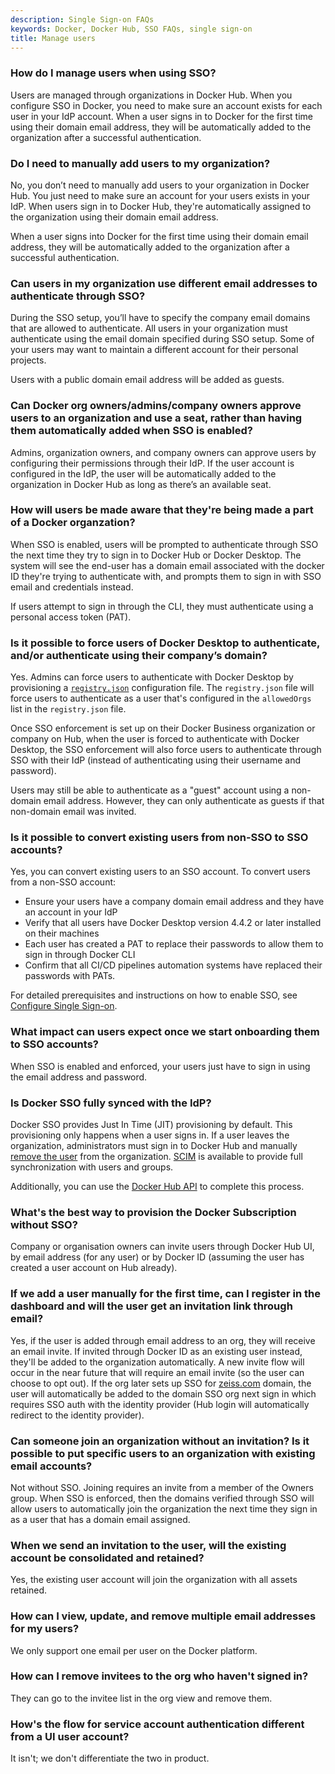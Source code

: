```yaml
---
description: Single Sign-on FAQs
keywords: Docker, Docker Hub, SSO FAQs, single sign-on
title: Manage users
---
```


### How do I manage users when using SSO?

Users are managed through organizations in Docker Hub. When you configure SSO in Docker, you need to make sure an account exists for each user in your IdP account. When a user signs in to Docker for the first time using their domain email address, they will be automatically added to the organization after a successful authentication.

### Do I need to manually add users to my organization?

No, you don’t need to manually add users to your organization in Docker Hub. You just need to make sure an account for your users exists in your IdP. When users sign in to Docker Hub, they're automatically assigned to the organization using their domain email address.

When a user signs into Docker for the first time using their domain email address, they will be automatically added to the organization after a successful authentication.

### Can users in my organization use different email addresses to authenticate through SSO?

During the SSO setup, you’ll have to specify the company email domains that are allowed to authenticate. All users in your organization must authenticate using the email domain specified during SSO setup. Some of your users may want to maintain a different account for their personal projects.

Users with a public domain email address will be added as guests.

### Can Docker org owners/admins/company owners approve users to an organization and use a seat, rather than having them automatically added when SSO is enabled?

Admins, organization owners, and company owners can approve users by configuring their permissions through their IdP. If the user account is configured in the IdP, the user will be automatically added to the organization in Docker Hub as long as there’s an available seat.

### How will users be made aware that they're being made a part of a Docker organzation?

When SSO is enabled, users will be prompted to authenticate through SSO the next time they try to sign in to Docker Hub or Docker Desktop. The system will see the end-user has a domain email associated with the docker ID they're trying to authenticate with, and prompts them to sign in with SSO email and credentials instead.

If users attempt to sign in through the CLI, they must authenticate using a personal access token (PAT).

### Is it possible to force users of Docker Desktop to authenticate, and/or authenticate using their company’s domain?

Yes. Admins can force users to authenticate with Docker Desktop by provisioning a [`registry.json`](../docker-hub/configure-sign-in.md) configuration file. The `registry.json` file will force users to authenticate as a user that's configured in the `allowedOrgs` list in the `registry.json` file.

Once SSO enforcement is set up on their Docker Business organization or company on Hub, when the user is forced to authenticate with Docker Desktop, the SSO enforcement will also force users to authenticate through SSO with their IdP (instead of authenticating using their username and password).

Users may still be able to authenticate as a "guest" account using a non-domain email address. However, they can only authenticate as guests if that non-domain email was invited.

### Is it possible to convert existing users from non-SSO to SSO accounts?

Yes, you can convert existing users to an SSO account. To convert users from a non-SSO account:

* Ensure your users have a company domain email address and they have an account in your IdP
* Verify that all users have Docker Desktop version 4.4.2 or later installed on their machines
* Each user has created a PAT to replace their passwords to allow them to sign in through Docker CLI
* Confirm that all CI/CD pipelines automation systems have replaced their passwords with PATs.

For detailed prerequisites and instructions on how to enable SSO, see [Configure Single Sign-on](index.md).

### What impact can users expect once we start onboarding them to SSO accounts?

When SSO is enabled and enforced, your users just have to sign in using the email address and password.

### Is Docker SSO fully synced with the IdP?

Docker SSO provides Just In Time (JIT) provisioning by default. This provisioning only happens when a user signs in. If a user leaves the organization, administrators must sign in to Docker Hub and manually [remove the user](/docker-hub/members/#remove-a-member-or-invitee) from the organization. [SCIM](/docker-hub/scim/) is available to provide full synchronization with users and groups.

Additionally, you can use the [Docker Hub API](/docker-hub/api/latest/) to complete this process.

### What's the best way to provision the Docker Subscription without SSO?

Company or organisation owners can invite users through Docker Hub UI, by email address (for any user) or by Docker ID (assuming the user has created a user account on Hub already).

### If we add a user manually for the first time, can I register in the dashboard and will the user get an invitation link through email?

Yes, if the user is added through email address to an org, they will receive an email invite. If invited through Docker ID as an existing user instead, they'll be added to the organization automatically. A new invite flow will occur in the near future that will require an email invite (so the user can choose to opt out). If the org later sets up SSO for [zeiss.com](https://www.zeiss.com/) domain, the user will automatically be added to the domain SSO org next sign in which requires SSO auth with the identity provider (Hub login will automatically redirect to the identity provider).

### Can someone join an organization without an invitation? Is it possible to put specific users to an organization with existing email accounts?

Not without SSO. Joining requires an invite from a member of the Owners group. When SSO is enforced, then the domains verified through SSO will allow users to automatically join the organization the next time they sign in as a user that has a domain email assigned.

### When we send an invitation to the user, will the existing account be consolidated and retained?

Yes, the existing user account will join the organization with all assets retained.

### How can I view, update, and remove multiple email addresses for my users?

We only support one email per user on the Docker platform.

### How can I remove invitees to the org who haven't signed in?

They can go to the invitee list in the org view and remove them.

### How's the flow for service account authentication different from a UI user account?

It isn't; we don't differentiate the two in product.